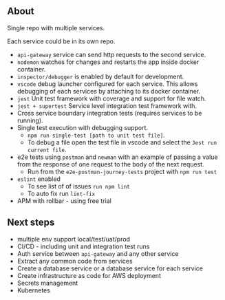 ## About

Single repo with multiple services.

Each service could be in its own repo.

- `api-gateway` service can send http requests to the second service.
- `nodemon` watches for changes and restarts the app inside docker container.
- `inspector/debugger` is enabled by default for development.
- `vscode` debug launcher configured for each service. This allows debugging of each services by attaching to its docker container.
- `jest` Unit test framework with coverage and support for file watch.
- `jest + supertest` Service level integration test framework with.
- Cross service boundary integration tests (requires services to be running).
- Single test execution with debugging support.
  - `npm run single-test [path to unit test file]`.
  - To debug a file open the test file in vscode and select the `Jest run current file`.
- e2e tests using `postman` and `newman` with an example of passing a value from the response of one request to the body of the next request.
  - Run from the `e2e-postman-journey-tests` project with `npm run test`
- `eslint` enabled 
  - To see list of of issues `run npm lint`
  - To auto fix run `lint-fix`
- APM with rollbar - using free trial

## Next steps

- multiple env support local/test/uat/prod
- CI/CD - including unit and integration test runs
- Auth service between `api-gateway` and any other service
- Extract any common code from services
- Create a database service or a database service for each service
- Create infrastructure as code for AWS deployment
-  Secrets management
-  Kubernetes 

